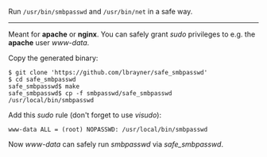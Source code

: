 Run `/usr/bin/smbpasswd` and `/usr/bin/net` in a safe way.

---

Meant for **apache** or **nginx**. You can safely grant *sudo* privileges to
e.g. the **apache** user *www-data*.

Copy the generated binary:

```
$ git clone 'https://github.com/lbrayner/safe_smbpasswd'
$ cd safe_smbpasswd
safe_smbpasswd$ make
safe_smbpasswd$ cp -f smbpasswd/safe_smbpasswd /usr/local/bin/smbpasswd
```

Add this *sudo* rule (don't forget to use *visudo*):

```
www-data ALL = (root) NOPASSWD: /usr/local/bin/smbpasswd
```

Now *www-data* can safely run *smbpasswd* via *safe_smbpasswd*.
